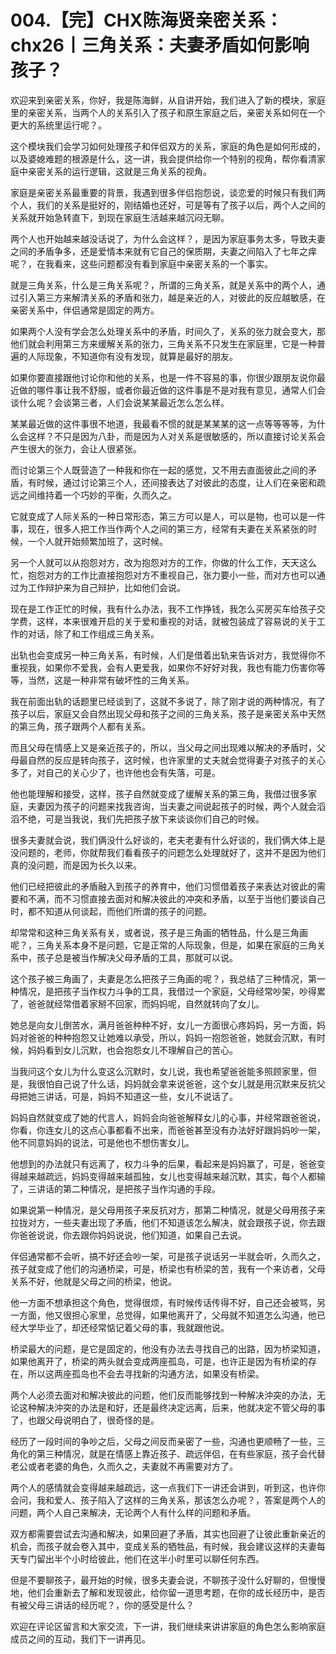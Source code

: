 # 004.【完】CHX陈海贤亲密关系：chx26丨三角关系：夫妻矛盾如何影响孩子？

欢迎来到亲密关系，你好，我是陈海鲜，从自讲开始，我们进入了新的模块，家庭里的亲密关系，当两个人的关系引入了孩子和原生家庭之后，亲密关系如何在一个更大的系统里运行呢？。

这个模块我们会学习如何处理孩子和伴侣双方的关系，家庭的角色是如何形成的，以及婆媳难题的根源是什么，这一讲，我会提供给你一个特别的视角，帮你看清家庭中亲密关系的运行逻辑，这就是三角关系的视角。

家庭是亲密关系最重要的背景，我遇到很多伴侣抱怨说，谈恋爱的时候只有我们两个人，我们的关系是挺好的，刚结婚也还好，可是等有了孩子以后，两个人之间的关系就开始急转直下，到现在家庭生活越来越沉闷无聊。

两个人也开始越来越没话说了，为什么会这样？，是因为家庭事务太多，导致夫妻之间的矛盾争多，还是爱情本来就有它自己的保质期，夫妻之间陷入了七年之痒呢？，在我看来，这些问题都没有看到家庭中亲密关系的一个事实。

就是三角关系，什么是三角关系呢？，所谓的三角关系，就是关系中的两个人，通过引入第三方来解清关系的矛盾和张力，越是亲近的人，对彼此的反应越敏感，在亲密关系中，伴侣通常是固定的两方。

如果两个人没有学会怎么处理关系中的矛盾，时间久了，关系的张力就会变大，那他们就会利用第三方来缓解关系的张力，三角关系不只发生在家庭里，它是一种普遍的人际现象，不知道你有没有发现，就算是最好的朋友。

如果你要直接跟他讨论你和他的关系，也是一件不容易的事，你很少跟朋友说你最近做的哪件事让我不舒服，或者你最近做的这件事是不是对我有意见，通常人们会谈什么呢？会谈第三者，人们会说某某最近怎么怎么样。

某某最近做的这件事很不地道，我最看不惯的就是某某某的这一点等等等等，为什么会这样？不只是因为八卦，而是因为人对关系是很敏感的，所以直接讨论关系会产生很大的张力，会让人很紧张。

而讨论第三个人既营造了一种我和你在一起的感觉，又不用去直面彼此之间的矛盾，有时候，通过讨论第三个人，还间接表达了对彼此的态度，让人们在亲密和疏远之间维持着一个巧妙的平衡，久而久之。

它就变成了人际关系的一种日常形态，第三方可以是人，可以是物，也可以是一件事，现在，很多人把工作当作两个人之间的第三方，经常有夫妻在关系紧张的时候，一个人就开始频繁加班了，这时候。

另一个人就可以从抱怨对方，改为抱怨对方的工作，你做的什么工作，天天这么忙，抱怨对方的工作比直接抱怨对方不重视自己，张力要小一些，而对方也可以通过为工作辩护来为自己辩护，比如他们会说。

现在是工作正忙的时候，我有什么办法，我不工作挣钱，我怎么买房买车给孩子交学费，这样，本来很难开启的关于爱和重视的对话，就被包装成了容易说的关于工作的对话，除了和工作组成三角关系。

出轨也会变成另一种三角关系，有时候，人们是借着出轨来告诉对方，我觉得你不重视我，如果你不爱我，会有人更爱我，如果你不好好对我，我也有能力伤害你等等，当然，这是一种非常有破坏性的三角关系。

我在前面出轨的话题里已经谈到了，这就不多说了，除了刚才说的两种情况，有了孩子以后，家庭又会自然出现父母和孩子之间的三角关系，孩子是亲密关系中天然的第三角，孩子跟两个人都有关系。

而且父母在情感上又是亲近孩子的，所以，当父母之间出现难以解决的矛盾时，父母最自然的反应是转向孩子，这时候，也许家里的丈夫就会觉得妻子对孩子的关心多了，对自己的关心少了，也许他也会有失落，可是。

他也能理解和接受，这样，孩子自然就变成了缓解关系的第三角，我借过很多家庭，夫妻因为孩子的问题来找我咨询，当夫妻之间说起孩子的时候，两个人就会滔滔不绝，可是当我说，我们先把孩子放下来谈谈你们自己的时候。

很多夫妻就会说，我们俩没什么好谈的，老夫老妻有什么好谈的，我们俩大体上是没问题的，老师，你就帮我们看看孩子的问题怎么处理就好了，这并不是因为他们真的没问题，而是因为长久以来。

他们已经把彼此的矛盾融入到孩子的养育中，他们习惯借着孩子来表达对彼此的需要和不满，而不习惯直接去面对和解决彼此的冲突和矛盾，以至于当他们要谈自己时，都不知道从何谈起，而他们所谓的孩子的问题。

却常常和这种三角关系有关，或者说，孩子是三角画的牺牲品，什么是三角画呢？，三角关系本身不是问题，它是正常的人际现象，但是，如果在家庭的三角关系中，孩子总是被当作解决父母矛盾的工具，那就可以说。

这个孩子被三角画了，夫妻是怎么把孩子三角画的呢？，我总结了三种情况，第一种情况，是把孩子当作权力斗争的工具，我借过一个家庭，父母经常吵架，吵得累了，爸爸就经常借着家掰不回家，而妈妈呢，自然就转向了女儿。

她总是向女儿倒苦水，满月爸爸种种不好，女儿一方面很心疼妈妈，另一方面，妈妈对爸爸的种种抱怨又让她难以承受，所以，妈妈一抱怨爸爸，她就会沉默，有时候，妈妈看到女儿沉默，也会抱怨女儿不理解自己的苦心。

当我问这个女儿为什么变这么沉默时，女儿说，我也希望爸爸能多照顾家里，但是，我很怕自己说了什么话，妈妈就会拿来说爸爸，这个女儿就是用沉默来反抗父母把她三讲话，可是，妈妈不知道这一些，女儿不说话了。

妈妈自然就变成了她的代言人，妈妈会向爸爸解释女儿的心事，并经常跟爸爸说，你看，你连女儿的这点心事都看不出来，而爸爸甚至没有办法好好跟妈妈吵一架，他不同意妈妈的说法，可是他也不想伤害女儿。

他想到的办法就只有远离了，权力斗争的后果，看起来是妈妈赢了，可是，爸爸变得越来越疏远，妈妈变得越来越孤独，女儿也变得越来越沉默，其实，每个人都输了，三讲话的第二种情况，是把孩子当作沟通的手段。

如果说第一种情况，是父母用孩子来反抗对方，那第二种情况，就是父母用孩子来拉拢对方，一些夫妻出现了矛盾，他们不知道该怎么解决，就会跟孩子说，你去跟你爸爸说说，你去跟你妈妈说说，他们知道，如果自己去说。

伴侣通常都不会听，搞不好还会吵一架，可是孩子说话另一半就会听，久而久之，孩子就变成了他们的沟通桥梁，可是，桥梁也有桥梁的苦，我有一个来访者，父母关系不好，他就是父母之间的桥梁，他说。

他一方面不想承担这个角色，觉得很烦，有时候传话传得不好，自己还会被骂，另一方面，他又很担心家里，总觉得，如果他离开了，父母就不知道怎么沟通，他已经大学毕业了，却还经常惦记着父母的事，我就跟他说。

桥梁最大的问题，是它是固定的，他没有办法去寻找自己的出路，因为桥梁知道，如果他离开了，桥梁的两头就会变成两座孤岛，可是，也许正是因为有桥梁的存在，所以这两座孤岛也不会去寻找新的沟通方法，如果没有桥梁。

两个人必须去面对和解决彼此的问题，他们反而能够找到一种解决沖突的办法，无论这种解决沖突的办法是和好，还是最终决定远离，后来，他就决定不管父母的事了，也跟父母说明白了，很奇怪的是。

经历了一段时间的争吵之后，父母之间反而亲密了一些，沟通也更顺畅了一些，三角化的第三种情况，就是在情感上靠近孩子、疏远伴侣，在有些家庭，孩子会代替老公或者老婆的角色，久而久之，夫妻就不再需要对方了。

两个人的感情就会变得越来越疏远，这一点我们下一讲还会讲到，听到这，也许你会问，我和爱人、孩子陷入了这样的三角关系，那该怎么办呢？，答案是两个人的问题，两个人自己来解决，无论两个人有什么样的问题和矛盾。

双方都需要尝试去沟通和解决，如果回避了矛盾，其实也回避了让彼此重新亲近的机会，而孩子就会卷入其中，变成关系的牺牲品，有时候，我会建议这样的夫妻每天专门留出半个小时给彼此，他们在这半小时里可以聊任何东西。

但是不要聊孩子，最开始的时候，很多夫妻会说，不聊孩子没什么好聊的，但慢慢地，他们会重新去了解和发现彼此，给你留一道思考题，在你的成长经历中，是否有被父母三讲话的经历呢？，你的感受是什么？

欢迎在评论区留言和大家交流，下一讲，我们继续来讲讲家庭的角色怎么影响家庭成员之间的互动，我们下一讲再见。